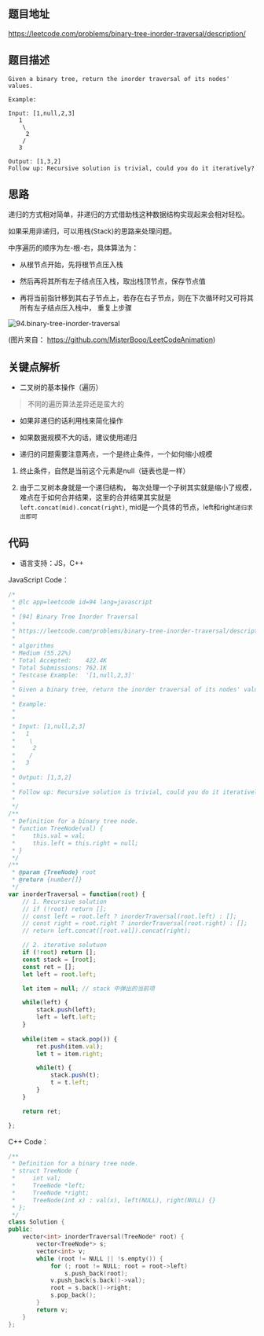 ## 题目地址
https://leetcode.com/problems/binary-tree-inorder-traversal/description/

## 题目描述
```
Given a binary tree, return the inorder traversal of its nodes' values.

Example:

Input: [1,null,2,3]
   1
    \
     2
    /
   3

Output: [1,3,2]
Follow up: Recursive solution is trivial, could you do it iteratively?
```
## 思路

递归的方式相对简单，非递归的方式借助栈这种数据结构实现起来会相对轻松。

如果采用非递归，可以用栈(Stack)的思路来处理问题。

中序遍历的顺序为左-根-右，具体算法为：

- 从根节点开始，先将根节点压入栈

- 然后再将其所有左子结点压入栈，取出栈顶节点，保存节点值

- 再将当前指针移到其右子节点上，若存在右子节点，则在下次循环时又可将其所有左子结点压入栈中， 重复上步骤

![94.binary-tree-inorder-traversal](../assets/94.binary-tree-inorder-traversal.gif)

(图片来自： https://github.com/MisterBooo/LeetCodeAnimation)
## 关键点解析

- 二叉树的基本操作（遍历）
> 不同的遍历算法差异还是蛮大的
- 如果非递归的话利用栈来简化操作

- 如果数据规模不大的话，建议使用递归

- 递归的问题需要注意两点，一个是终止条件，一个如何缩小规模

1. 终止条件，自然是当前这个元素是null（链表也是一样）

2. 由于二叉树本身就是一个递归结构， 每次处理一个子树其实就是缩小了规模，
难点在于如何合并结果，这里的合并结果其实就是`left.concat(mid).concat(right)`,
mid是一个具体的节点，left和right`递归求出即可`


## 代码

* 语言支持：JS，C++

JavaScript Code：

```js
/*
 * @lc app=leetcode id=94 lang=javascript
 *
 * [94] Binary Tree Inorder Traversal
 *
 * https://leetcode.com/problems/binary-tree-inorder-traversal/description/
 *
 * algorithms
 * Medium (55.22%)
 * Total Accepted:    422.4K
 * Total Submissions: 762.1K
 * Testcase Example:  '[1,null,2,3]'
 *
 * Given a binary tree, return the inorder traversal of its nodes' values.
 * 
 * Example:
 * 
 * 
 * Input: [1,null,2,3]
 * ⁠  1
 * ⁠   \
 * ⁠    2
 * ⁠   /
 * ⁠  3
 * 
 * Output: [1,3,2]
 * 
 * Follow up: Recursive solution is trivial, could you do it iteratively?
 * 
 */
/**
 * Definition for a binary tree node.
 * function TreeNode(val) {
 *     this.val = val;
 *     this.left = this.right = null;
 * }
 */
/**
 * @param {TreeNode} root
 * @return {number[]}
 */
var inorderTraversal = function(root) {
    // 1. Recursive solution
    // if (!root) return [];
    // const left = root.left ? inorderTraversal(root.left) : [];
    // const right = root.right ? inorderTraversal(root.right) : [];
    // return left.concat([root.val]).concat(right);

    // 2. iterative solutuon
    if (!root) return [];
    const stack = [root];
    const ret = [];
    let left = root.left;

    let item = null; // stack 中弹出的当前项

    while(left) {
        stack.push(left);
        left = left.left;
    }
    
    while(item = stack.pop()) {
        ret.push(item.val);
        let t = item.right;

        while(t) {
            stack.push(t);
            t = t.left;     
        }
    }

    return ret;

};

```
C++ Code：

```c++
/**
 * Definition for a binary tree node.
 * struct TreeNode {
 *     int val;
 *     TreeNode *left;
 *     TreeNode *right;
 *     TreeNode(int x) : val(x), left(NULL), right(NULL) {}
 * };
 */
class Solution {
public:
    vector<int> inorderTraversal(TreeNode* root) {
        vector<TreeNode*> s;
        vector<int> v;
        while (root != NULL || !s.empty()) {
            for (; root != NULL; root = root->left)
                s.push_back(root);
            v.push_back(s.back()->val);
            root = s.back()->right;
            s.pop_back();
        }
        return v;
    }
};
```

